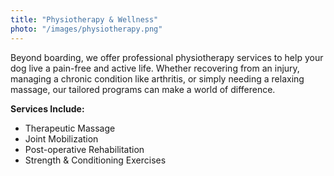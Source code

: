 ```yaml
---
title: "Physiotherapy & Wellness"
photo: "/images/physiotherapy.png"
---
```


Beyond boarding, we offer professional physiotherapy services to help your dog live a pain-free and active life. Whether recovering from an injury, managing a chronic condition like arthritis, or simply needing a relaxing massage, our tailored programs can make a world of difference.

**Services Include:**
* Therapeutic Massage
* Joint Mobilization
* Post-operative Rehabilitation
* Strength & Conditioning Exercises